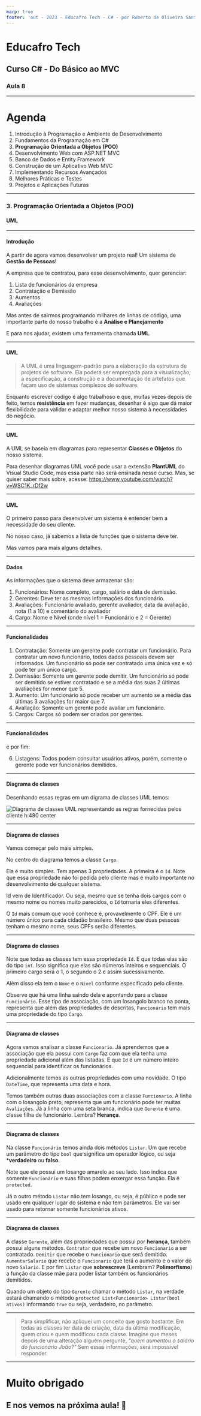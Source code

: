 ```yaml
---
marp: true
footer: 'out - 2023 - Educafro Tech - C# - por Roberto de Oliveira Santos'
---
```

<style>
section {
    justify-content: start;
}

img[alt$="<"] {
    float: left;
    margin-right: 2em;
    }

img[alt$="center"] {
    display: block;
    margin: 0 auto;
    }
</style>

<style scoped>section { justify-content: center; }</style>

# Educafro Tech
## Curso C# - Do Básico ao MVC
### Aula 8
---
# Agenda
1. Introdução à Programação e Ambiente de Desenvolvimento
2. Fundamentos da Programação em C#
3. **Programação Orientada a Objetos (POO)**
4. Desenvolvimento Web com ASP.NET MVC
5. Banco de Dados e Entity Framework
6. Construção de um Aplicativo Web MVC
7. Implementando Recursos Avançados
8. Melhores Práticas e Testes
9. Projetos e Aplicações Futuras

---
<style scoped>section { justify-content: center; }</style>

### 3. Programação Orientada a Objetos (POO)
#### UML

---

#### Introdução

A partir de agora vamos desenvolver um projeto real! Um sistema de **Gestão de Pessoas**!

A empresa que te contratou, para esse desenvolvimento, quer gerenciar:

1. Lista de funcionários da empresa
2. Contratação e Demissão
3. Aumentos
4. Avaliações

Mas antes de sairmos programando milhares de linhas de código, uma importante parte do nosso trabalho é a **Análise e Planejamento**

E para nos ajudar, existem uma ferramenta chamada **UML**.

---

#### UML

>A UML é uma linguagem-padrão para a elaboração da estrutura de projetos de software. Ela poderá ser empregada para a visualização, a especificação, a construção e a documentação de artefatos que façam uso de sistemas complexos de software.

Enquanto escrever código é algo trabalhoso e que, muitas vezes depois de feito, temos **resistência** em fazer mudanças, desenhar é algo que dá maior flexibilidade para validar e adaptar melhor nosso sistema à necessidades do negócio.

---

#### UML

A UML se baseia em diagramas para representar **Classes e Objetos** do nosso sistema.

Para desenhar diagramas UML você pode usar a extensão **PlantUML** do Visual Studio Code, mas essa parte não será ensinada nesse curso. Mas, se quiser saber mais sobre, acesse: https://www.youtube.com/watch?v=WSC1K_rDf2w

---

#### UML

O primeiro passo para desenvolver um sistema é entender bem a necessidade do seu cliente.

No nosso caso, já sabemos a lista de funções que o sistema deve ter.

Mas vamos para mais alguns detalhes.

---

#### Dados

As informações que o sistema deve armazenar são:

1. Funcionários: Nome completo, cargo, salário e data de demissão.
2. Gerentes: Deve ter as mesmas informações dos funcionário.
3. Avaliações: Funcionário avaliado, gerente avaliador, data da avaliação, nota (1 a 10) e comentário do avaliador
4. Cargo: Nome e Nível (onde nível 1 = Funcionário e 2 = Gerente)

---

#### Funcionalidades

1. Contratação: Somente um gerente pode contratar um funcionário. Para contratar um novo funcionário, todos dados pessoais devem ser informados. Um funcionário só pode ser contratado uma única vez e só pode ter um único cargo.
2. Demissão: Somente um gerente pode demitir. Um funcionário só pode ser demitido se estiver contratado e se a média das suas 2 últimas avaliações for menor que 5.
3. Aumento: Um funcionário só pode receber um aumento se a média das últimas 3 avaliações for maior que 7.
4. Avaliação: Somente um gerente pode avaliar um funcionário.
5. Cargos: Cargos só podem ser criados por gerentes.

---

#### Funcionalidades

e por fim:

6. Listagens: Todos podem consultar usuários ativos, porém, somente o gerente pode ver funcionários demitidos.

---

#### Diagrama de classes

Desenhando essas regras em um digrama de classes UML temos:

![Diagrama de classes UML representando as regras fornecidas pelos cliente h:480 center](../diagrams/out/classDiagram/classDiagram.png)

---

#### Diagrama de classes

Vamos começar pelo mais simples.

No centro do diagrama temos a classe ```Cargo```.

Ela é muito simples. Tem apenas 3 propriedades. A primeira é o ```Id```. Note que essa propriedade não foi pedida pelo cliente mas é muito importante no desenvolvimento de qualquer sistema.

Id vem de Identificador. Ou seja, mesmo que se tenha dois cargos com o mesmo nome ou nomes muito parecidos, o ```Id``` tornaria eles diferentes.

O ```Id``` mais comum que você conhece é, provavelmente o CPF. Ele é um número único para cada cidadão brasileiro. Mesmo que duas pessoas tenham o mesmo nome, seus CPFs serão diferentes.

---

#### Diagrama de classes

Note que todas as classes tem essa propriedade ```Id```. E que todas elas são do tipo ```int```. Isso significa que elas são números inteiros e sequenciais. O primeiro cargo será o 1, o segundo o 2 e assim sucessivamente.

Além disso ela tem o ```Nome``` e o ```Nivel``` conforme especificado pelo cliente.

Observe que há uma linha saindo dela e apontando para a classe ```Funcionário```. Esse tipo de associação, com um losangolo branco na ponta, representa que além das propriedades de descritas, ```Funcionário``` tem mais uma propriedade do tipo ```Cargo```.

---

#### Diagrama de classes

Agora vamos analisar a classe ```Funcionario```. Já aprendemos que a associação que ela possui com ```Cargo``` faz com que ela tenha uma propriedade adicional além das listadas. E que ```Id``` é um número inteiro sequencial para identificar os funcionários.

Adicionalmente temos as outras propriedades com uma novidade. O tipo ```DateTime```, que representa uma data e hora.

Temos também outras duas associações com a classe ```Funcionario```. A linha com o losangolo preto, representa que um funcionário pode ter muitas ```Avaliações```. Já a linha com uma seta branca, indica que ```Gerente``` é uma classe filha de funcionário. Lembra? **Herança**.

---

#### Diagrama de classes

Na classe ```Funcionário``` temos ainda dois métodos ```Listar```. Um que recebe um parâmetro do tipo ```bool``` que significa um operador lógico, ou seja ***verdadeiro** ou **falso**.

Note que ele possui um losango amarelo ao seu lado. Isso indica que somente ```Funcionário``` e suas filhas podem enxergar essa função. Ela é ```protected```.

Já o outro método ```Listar``` não tem losango, ou seja, é público e pode ser usado em qualquer lugar do sistema e não tem parâmetros. Ele vai ser usado para retornar somente funcionários ativos.

---

#### Diagrama de classes

A classe ```Gerente```, além das propriedades que possui por **herança**, também possui alguns métodos. ```Contratar``` que recebe um novo ```Funcionario``` a ser contratado. ```Demitir``` que recebe o ```Funcionario``` que será demitido. ```AumentarSalario``` que recebe o ```Funcionario``` que terá o aumento e o valor do novo ```Salario```. E por fim ```Listar``` que **sobrescreve** (Lembram? **Polimorfismo**) a função da classe mãe para poder listar também os funcionários demitidos.

Quando um objeto do tipo ```Gerente``` chamar o método ```Listar```, na verdade estará chamando o método ```protected List<Funcionario> Listar(bool ativos)``` informando ```true``` ou seja, verdadeiro, no parâmetro. 

---


> Para simplificar, não apliquei um conceito que gosto bastante:
Em todas as classes ter data de criação, data da última modificação, quem criou e quem modificou cada classe. Imagine que meses depois de uma alteração alguém pergunte, *"quem aumentou o salário do funcionário João?"* Sem essas informações, será impossível responder.

---

<style scoped>section { justify-content: center; }</style>

# Muito obrigado
## E nos vemos na próxima aula! 👋




